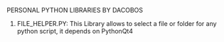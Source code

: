 PERSONAL PYTHON LIBRARIES BY DACOBOS

1) FILE_HELPER.PY: This Library allows to select a file or folder for any python script, it depends on PythonQt4
